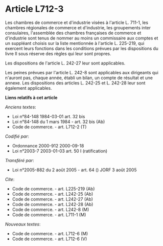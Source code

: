 # Article L712-3

Les chambres de commerce et d'industrie visées à l'article L. 711-1, les chambres régionales de commerce et d'industrie, les
groupements inter consulaires, l'assemblée des chambres françaises de commerce et d'industrie sont tenus de nommer au moins
un commissaire aux comptes et un suppléant choisis sur la liste mentionnée à l'article L. 225-219, qui exercent leurs
fonctions dans les conditions prévues par les dispositions du livre II sous réserve des règles qui leur sont propres.

Les dispositions de l'article L. 242-27 leur sont applicables.

Les peines prévues par l'article L. 242-8 sont applicables aux dirigeants qui n'auront pas, chaque année, établi un bilan, un
compte de résultat et une annexe. Les dispositions des articles L. 242-25 et L. 242-28 leur sont également applicables.

**Liens relatifs à cet article**

_Anciens textes_:

  - Loi n°84-148 1984-03-01 art. 32 bis
  - Loi n°84-148 du 1 mars 1984 - art. 32 bis (Ab)
  - Code de commerce. - art. L712-2 (T)

_Codifié par_:

  - Ordonnance 2000-912 2000-09-18
  - Loi n°2003-7 2003-01-03 art. 50 I (ratification)

_Transféré par_:

  - Loi n°2005-882 du 2 août 2005 - art. 64 () JORF 3 août 2005

_Cite_:

  - Code de commerce. - art. L225-219 (Ab)
  - Code de commerce. - art. L242-25 (Ab)
  - Code de commerce. - art. L242-27 (Ab)
  - Code de commerce. - art. L242-28 (Ab)
  - Code de commerce. - art. L242-8 (M)
  - Code de commerce. - art. L711-1 (M)

_Nouveaux textes_:

  - Code de commerce. - art. L712-6 (M)
  - Code de commerce. - art. L712-6 (V)
